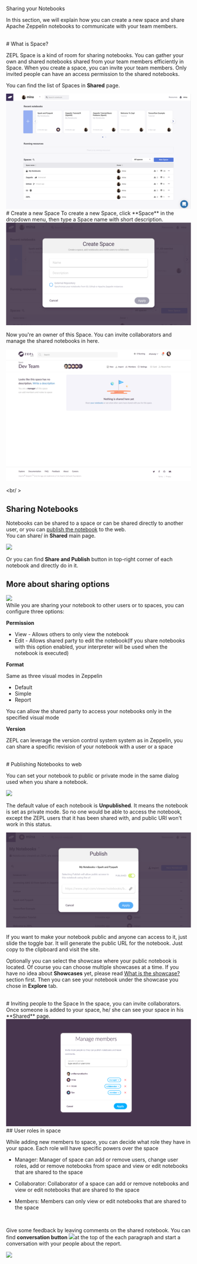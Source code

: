 <span class="header-font">Sharing your Notebooks</span>

In this section, we will explain how you can create a new space and share Apache Zeppelin notebooks to communicate with your team members.

<br/>
# What is Space?

ZEPL Space is a kind of room for sharing notebooks. 
You can gather your own and shared notebooks shared from your team members efficiently in Space.
When you create a space, you can invite your team members. Only invited people can have an access permission to the shared notebooks.

You can find the list of Spaces in **Shared** page.

<img src="../img/shared_main.png" class="image-box big-img"/>

<br/>
# Create a new Space
To create a new Space, click **Space** in the dropdown menu, then type a Space name with short description. 

<img src="../img/create_new_space.png" class="image-box big-img"/>

Now you're an owner of this Space. You can invite collaborators and manage the shared notebooks in here.

<img src="../img/after_add_space.png" class="image-box big-img"/>

<br/ >
## Sharing Notebooks
Notebooks can be shared to a space or can be shared directly to another
user, or you can [publish the notebook](exploring_notebook.md) to the web.
<br />
You can share/ in **Shared** main page.

<img src="../img/card_share_menu.png" class="card-img" />

Or you can find **Share and Publish** button in top-right corner of each notebook and directly do in it.
<br />

## More about sharing options
<img src="../img/sharing_dialog.png" class="image-box big-img"/>

<br />
While you are sharing your notebook to other users or to spaces, you can
configure three options:

**Permission**

* View - Allows others to only view the notebook
* Edit - Allows shared party to edit the notebook(If you share notebooks
with this option enabled, your interpreter will be used when the
notebook is executed)

**Format**

Same as three visual modes in Zeppelin

* Default
* Simple
* Report

You can allow the shared party to access your notebooks only in the specified visual mode

**Version**

ZEPL can leverage the version control system system as in Zeppelin,
you can share a specific revision of your notebook with a user or a space

<br/>
# Publishing Notebooks to web

You can set your notebook to public or private mode in the same dialog used when you share a notebook.

<img src="../img/publish_dialog_initial.png" class="image-box big-img"/>

The default value of each notebook is **Unpublished**. It means the notebook is set as private mode.
So no one would be able to access the notebook, except the ZEPL users that it has been shared with, and public URI won't work in this status.

<img src="../img/publish_dialog.png" class="image-box big-img"/>

If you want to make your notebook public and anyone can access to it, just slide the toggle bar.
It will generate the public URL for the notebook. Just copy to the clipboard and visit the site.

Optionally you can select the showcase where your public notebook is located.
Of course you can choose multiple showcases at a time. If you have no idea about **Showcases** yet, please read [What is the showcase?](exploring_notebooks.md#what-is-the-showcase) section first. 
Then you can see your notebook under the showcase you chose in **Explore** tab. 


<br/>
# Inviting people to the Space
In the space, you can invite collaborators. Once someone is added to your space, he/ she can see your space in his **Shared** page.

<img src="../img/invite_people.png" class="image-box big-img"/>

<br/>
## User roles in space

While adding new members to space, you can decide what role they have in
your space. Each role will have specific powers over the space

* Manager: Manager of space can add or remove users, change user roles,
add or remove notebooks from space and view or edit notebooks that are
shared to the space

* Collaborator: Collaborator of a space can add or remove notebooks and
view or edit notebooks that are shared to the space

* Members: Members can only view or edit notebooks that are shared to
the space

<br/>

Give some feedback by leaving comments on the shared notebook.
You can find **conversation button** <img src="../img/conversation_button.png" class="button-img"/>at the top of the each paragraph and start a conversation with your people about the report.

<img src="../img/conversation.png" class="image-box big-img"/>
